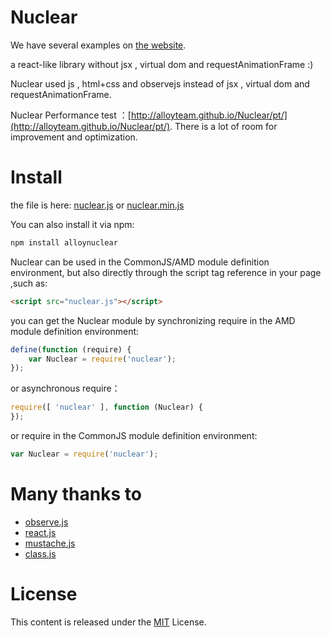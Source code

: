 # Nuclear

We have several examples on [the website](http://alloyteam.github.io/Nuclear/).

a react-like library without jsx , virtual dom and requestAnimationFrame :)

Nuclear used js , html+css and observejs instead of jsx , virtual dom and requestAnimationFrame.

Nuclear Performance test ：[http://alloyteam.github.io/Nuclear/pt/](http://alloyteam.github.io/Nuclear/pt/). There is a lot of room for improvement and optimization. 



# Install

the file is  here: [nuclear.js](https://raw.githubusercontent.com/AlloyTeam/Nuclear/master/dist/nuclear.js) or [nuclear.min.js](https://raw.githubusercontent.com/AlloyTeam/Nuclear/master/dist/nuclear.min.js)

You can also install it via npm:

```html
npm install alloynuclear
```

Nuclear can be used in the CommonJS/AMD module definition environment, but also directly through the script tag reference in your page ,such as:

```html
<script src="nuclear.js"></script>
```

you can get the Nuclear module by synchronizing require in the AMD module definition environment:

```javascript
define(function (require) {
    var Nuclear = require('nuclear');
});
```

or asynchronous require：

```javascript
require([ 'nuclear' ], function (Nuclear) {
});
```

or  require in the CommonJS module definition environment:

```javascript
var Nuclear = require('nuclear');
```

# Many thanks to
* [observe.js](https://github.com/kmdjs/observejs)
* [react.js](http://facebook.github.io/react/) 
* [mustache.js](https://github.com/janl/mustache.js) 
* [class.js](http://ejohn.org/blog/simple-javascript-inheritance/) 

# License
This content is released under the [MIT](http://opensource.org/licenses/MIT) License.
